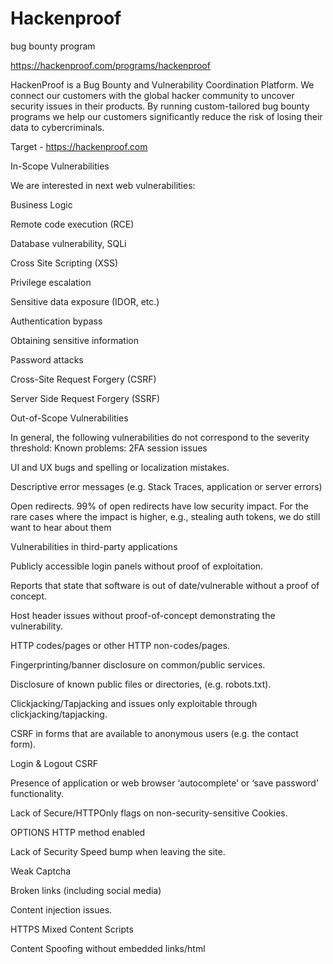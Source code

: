# Hackenproof
bug bounty program

https://hackenproof.com/programs/hackenproof

HackenProof is a Bug Bounty and Vulnerability Coordination Platform. We connect our customers with the global hacker community to uncover security issues in their products. By running custom-tailored bug bounty programs we help our customers significantly reduce the risk of losing their data to cybercriminals.

Target - https://hackenproof.com

In-Scope Vulnerabilities

We are interested in next web vulnerabilities:

Business Logic

Remote code execution (RCE)

Database vulnerability, SQLi

Cross Site Scripting (XSS)

Privilege escalation

Sensitive data exposure (IDOR, etc.)

Authentication bypass

Obtaining sensitive information

Password attacks

Cross-Site Request Forgery (CSRF)

Server Side Request Forgery (SSRF)


Out-of-Scope Vulnerabilities

In general, the following vulnerabilities do not correspond to the severity threshold:
Known problems: 2FA session issues

UI and UX bugs and spelling or localization mistakes.

Descriptive error messages (e.g. Stack Traces, application or server errors)

Open redirects. 99% of open redirects have low security impact. For the rare cases where the impact is higher, e.g., stealing auth tokens, we do still want to hear about them

Vulnerabilities in third-party applications

Publicly accessible login panels without proof of exploitation.

Reports that state that software is out of date/vulnerable without a proof of concept.

Host header issues without proof-of-concept demonstrating the vulnerability.

HTTP codes/pages or other HTTP non-codes/pages.

Fingerprinting/banner disclosure on common/public services.

Disclosure of known public files or directories, (e.g. robots.txt).

Clickjacking/Tapjacking and issues only exploitable through clickjacking/tapjacking.

CSRF in forms that are available to anonymous users (e.g. the contact form).

Login & Logout CSRF

Presence of application or web browser ‘autocomplete’ or ‘save password’ functionality.

Lack of Secure/HTTPOnly flags on non-security-sensitive Cookies.

OPTIONS HTTP method enabled

Lack of Security Speed bump when leaving the site.

Weak Captcha

Broken links (including social media)

Content injection issues.

HTTPS Mixed Content Scripts

Content Spoofing without embedded links/html

